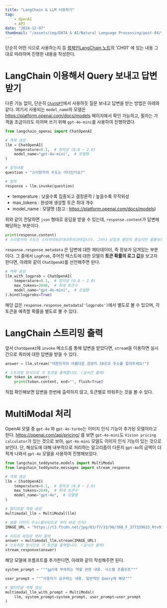 ```yaml
---
title: "LangChain & LLM 사용하기"
tag:
    - OpenAI
    - API
date: "2024-12-07"
thumbnail: "/assets/img/DATA & AI/Natural Language Processing/post-04/thumbnail.png"
---
```


단순히 어떤 식으로 사용하는지 등 [랭체인LangChain 노트](https://wikidocs.net/book/14314)의 'CH01' 에 있는 내용 그대로 따라하며 진행한 내용을 작성한다.

# LangChain 이용해서 Query 보내고 답변받기

다른 기능 없이, 단순히 [`ChatGPT`](https://chatgpt.com/)에서 사용하듯 질문 보내고 답변을 받는 방법은 아래와 같다.
여기서 사용되는 `model_name`의 모델은 <https://platform.openai.com/docs/models> 페이지에서 확인 가능하고, 필자는 가격을 조금이라도 아끼며 쓰기 위해 `gpt-4o-mini`를 사용하여 진행하였다.

```python
from langchain_openai import ChatOpenAI

# 객체 생성
llm = ChatOpenAI(
    temperature=0.1,  # 창의성 (0.0 ~ 2.0)
    model_name="gpt-4o-mini",  # 모델명
)

# 질의내용
question = "스리랑카의 수도는 어디인가요?"

# 질의
response = llm.invoke(question)
```
- temperature : 낮을수록 집중되고 결정론적 / 높을수록 무작위성
- max_tokens : 완성에 생성할 토큰 최대 개수
- model_name : 모델명 (참고 : <https://platform.openai.com/docs/models>)

위와 같이 전달하면 `json` 형태로 응답을 받을 수 있는데, `response.content`가 답변에 해당하는 부분이다.

```python
print(response.content)
# 스리랑카의 수도는 스리자야와르데네푸라코테입니다. 그러나 상업과 행정의 중심지인 콜롬보도 중요한 도시로 여겨집니다.
```

`response.response_metadata` 은 답변에 대한 메타데이터, 즉 정보가 담겨있는 부분이다.
그 중에서 `LogProb`, 주어진 텍스트에 대한 모델의 **토큰 확률의 로그 값**을 보고자 한다면, 아래와 같이 `ChatOpenAI`를 선언해주면 된다.

```python
# 객체 생성
llm_with_logprob = ChatOpenAI(
    temperature=0.1,  # 창의성 (0.0 ~ 2.0)
    max_tokens=2048,  # 최대 토큰수
    model_name="gpt-4o-mini",  # 모델명
).bind(logprobs=True)
```

해당 값은 `response.response_metadata['logprobs']`에서 별도로 볼 수 있으며, 각 토큰을 예측할 확률을 별도로 볼 수 있다.

# LangChain 스트리밍 출력

앞서 `ChatOpenAI`에 `invoke` 메소드를 통해 답변을 받았다면, `stream`을 이용하면 실시간으로 쿼리에 대한 답변을 받을 수 있다.

```python
answer = llm.stream("대한민국의 아름다운 관광지 10곳과 주소를 알려주세요!")

# 스트리밍 방식으로 각 토큰을 출력합니다. (실시간 출력)
for token in answer:
    print(token.content, end="", flush=True)
```

직접 확인해보면 답변을 한번에 출력하지 않고, 토큰별로 띄워주는 것을 볼 수 있다.

# MultiModal 처리

OpenAI 모델 중 `gpt-4o` 와 `gpt-4o-turbo`는 이미지 인식 기능이 추가된 모델이라고 한다.
<https://openai.com/api/pricing/> 를 보면 `gpt-4o-mini`도 `Vision pricing calculator`가 있는 것으로 보아, `gpt-4o-mini` 모델도 이미지 인식 기능이 있는 것으로 보인다.
단, 해상도에 대해 내부적으로 처리하는 알고리즘이 다른지 `gpt-4o`의 금액이 더 적게 나와서 `gpt-4o` 모델을 사용하여 진행해보았다.

```python
from langchain_teddynote.models import MultiModal
from langchain_teddynote.messages import stream_response

# 객체 생성
llm = ChatOpenAI(
    temperature=0.1,  # 창의성 (0.0 ~ 2.0)
    max_tokens=2048,  # 최대 토큰수
    model_name="gpt-4o",  # 모델명
)

# 멀티모달 객체 생성
multimodal_llm = MultiModal(llm)

# 샘플 이미지 주소(웹사이트로 부터 바로 인식)
IMAGE_URL = "https://t3.ftcdn.net/jpg/03/77/33/96/360_F_377339633_Rtv9I77sSmSNcev8bEcnVxTHrXB4nRJ5.jpg"

# 이미지 파일로 부터 질의
answer = multimodal_llm.stream(IMAGE_URL)
# 스트리밍 방식으로 각 토큰을 출력합니다. (실시간 출력)
stream_response(answer)
```

해당 모델에 프롬프트를 추가한다면, 아래와 같이 작성해주면 된다.

```python
system_prompt = """gpt에 부여하는 역할 관련 내용. 시스템 프롬프트"""

user_prompt = """사용자가 요구하는 내용. 일반적인 Query에 해당"""

# 멀티모달 객체 생성
multimodal_llm_with_prompt = MultiModal(
    llm, system_prompt=system_prompt, user_prompt=user_prompt
)
```